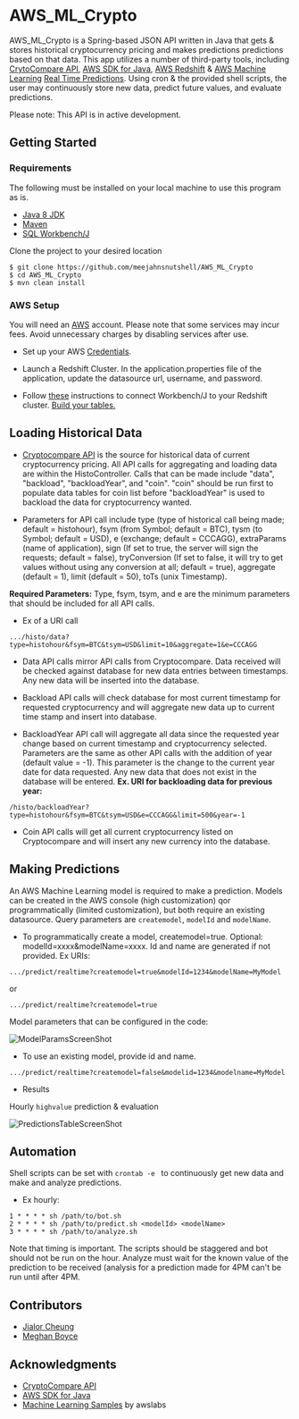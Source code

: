 # AWS_ML_Crypto

AWS_ML_Crypto is a Spring-based JSON API written in Java that gets & stores historical cryptocurrency pricing and makes 
predictions predictions based on that data. This app utilizes a number of third-party tools, including [CrytoCompare API](https://www.cryptocompare.com/api/#), 
[AWS SDK for Java](https://aws.amazon.com/sdk-for-java/), [AWS Redshift](hhttps://aws.amazon.com/redshift/) & [AWS Machine Learning](https://aws.amazon.com/machine-learning/) 
[Real Time Predictions](https://docs.aws.amazon.com/machine-learning/latest/dg/requesting-real-time-predictions.html). 
Using cron & the provided shell scripts, the user may continuously store new data, predict future values, and evaluate predictions.

Please note: This API is in active development.
 
## Getting Started

### Requirements
The following must be installed on your local machine to use this program as is.
* [Java 8 JDK](http://www.oracle.com/technetwork/java/javase/downloads/jdk8-downloads-2133151.html)
* [Maven](https://maven.apache.org/download.cgi)
* [SQL Workbench/J](http://www.sql-workbench.net/downloads.html)

Clone the project to your desired location

```
$ git clone https://github.com/meejahnsnutshell/AWS_ML_Crypto
$ cd AWS_ML_Crypto
$ mvn clean install
```
### AWS Setup

You will need an [AWS](https://maven.apache.org/download.cgi) account. Please note that some services may incur fees. 
Avoid unnecessary charges by disabling services after use.

* Set up your AWS [Credentials](https://docs.aws.amazon.com/sdk-for-java/v1/developer-guide/credentials.html).

* Launch a Redshift Cluster. In the application.properties file of the application, update the datasource url, username, 
and password.

* Follow [these](https://docs.aws.amazon.com/redshift/latest/mgmt/connecting-using-workbench.html) instructions to connect 
Workbench/J to your Redshift cluster. [Build your tables.](https://github.com/meejahnsnutshell/AWS_ML_Crypto/blob/master/build_tables.sql)

## Loading Historical Data

* [Cryptocompare API](https://www.cryptocompare.com/api/#-api-data-) is the source for historical data of current cryptocurrency 
pricing. All API calls for aggregating and loading data are within the HistoController.  Calls that can be made include "data",  
"backload", "backloadYear", and "coin". "coin" should be run first to populate data tables for coin list before "backloadYear"
is used to backload the data for cryptocurrency wanted.

* Parameters for API call include type (type of historical call being made; default = histohour), fsym (from Symbol; default = BTC), 
tysm (to Symbol; default = USD), e (exchange; default = CCCAGG), extraParams (name of application), 
sign (If set to true, the server will sign the requests; default = false), tryConversion (If set to false, it will try to 
get values without using any conversion at all; default = true), aggregate (default = 1), limit (default = 50), toTs (unix Timestamp). 

**Required Parameters:**
Type, fsym, tsym, and e are the minimum parameters that should be included for all API calls.
* Ex of a URI call 
```
.../histo/data?type=histohour&fsym=BTC&tsym=USD&limit=10&aggregate=1&e=CCCAGG
```

* Data API calls mirror API calls from Cryptocompare.  Data received will be checked against database for new data entries 
between timestamps.  Any new data will be inserted into the database.

* Backload API calls will check database for most current timestamp for requested cryptocurrency and will aggregate new 
data up to current time stamp and  insert into database.

* BackloadYear API call will aggregate all data since the requested year change based on current timestamp 
and cryptocurrency selected.  Parameters are the same as other API calls with the addition of year (default value = -1). 
This parameter is the change to the current year date for data requested. Any new data that does not exist in the database 
will be entered.
**Ex. URI for backloading data for previous year:**
```$xslt
/histo/backloadYear?type=histohour&fsym=BTC&tsym=USD&e=CCCAGG&limit=500&year=-1
```

* Coin API calls will get all current cryptocurrency listed on Cryptocompare and will insert any new currency into the 
database.

## Making Predictions

An AWS Machine Learning model is required to make a prediction. Models can be created in the AWS console (high customization)
qor programmatically (limited customization), but both require an existing datasource. Query parameters are ```createmodel```,
```modelId``` and ```modelName```. 

* To programmatically create a model, createmodel=true. Optional: modelId=xxxx&modelName=xxxx. Id and name are 
generated if not provided. Ex URIs:
```
.../predict/realtime?createmodel=true&modelId=1234&modelName=MyModel
```
or
```
.../predict/realtime?createmodel=true
```
Model parameters that can be configured in the code:

![ModelParamsScreenShot](https://github.com/meejahnsnutshell/AWS_ML_Crypto/images/modelParamsScreenShot.png)

* To use an existing model, provide id and name.
```
.../predict/realtime?createmodel=false&modelid=1234&modelname=MyModel
```
* Results

Hourly ```highvalue``` prediction & evaluation

![PredictionsTableScreenShot](https://github.com/meejahnsnutshell/AWS_ML_Crypto/images/predictionsScreenShot.png)


## Automation

Shell scripts can be set with ```crontab -e ``` to continuously get new data and make and analyze predictions.

* Ex hourly:
```
1 * * * * sh /path/to/bot.sh 
2 * * * * sh /path/to/predict.sh <modelId> <modelName>
3 * * * * sh /path/to/analyze.sh 
```
Note that timing is important. The scripts should be staggered and bot should not be run on the hour. Analyze must 
wait for the known value of the prediction to be received (analysis for a prediction made for 4PM can't be run until 
after 4PM.

## Contributors
* [Jialor Cheung](https://github.com/PopoPenguin)
* [Meghan Boyce](https://github.com/meejahnsnutshell)

## Acknowledgments

* [CryptoCompare API](https://www.cryptocompare.com/api/#)
* [AWS SDK for Java](https://aws.amazon.com/sdk-for-java/)
* [Machine Learning Samples](https://github.com/awslabs/machine-learning-samples/blob/master/targeted-marketing-java/src/main/java/com/amazonaws/samples/machinelearning/BuildModel.java) by awslabs